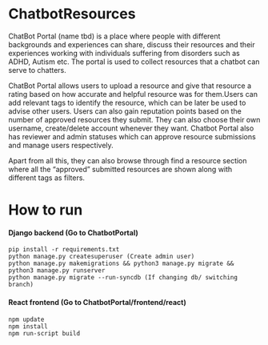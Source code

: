 # ChatbotResources

ChatBot Portal (name tbd) is a place where people with different backgrounds and experiences can share, discuss their resources and their experiences working with individuals suffering from disorders such as ADHD, Autism etc. The portal is used to collect resources that a chatbot can serve to chatters. 

ChatBot Portal allows users to upload a resource and give that resource a rating based on how accurate and helpful resource was for them.Users can add relevant tags to identify the resource, which can be later be used to advise other users. Users can also gain reputation points based on the number of approved resources they submit. They can also choose their own username, create/delete account whenever they want. Chatbot Portal also has reviewer and admin statuses which can approve resource submissions and manage users respectively.

Apart from all this, they can also browse through find a resource section where all the “approved” submitted resources are shown along with different tags as filters.

# How to run

#### Django backend (Go to ChatbotPortal)
```
pip install -r requirements.txt
python manage.py createsuperuser (Create admin user)
python manage.py makemigrations && python3 manage.py migrate && python3 manage.py runserver
python manage.py migrate --run-syncdb (If changing db/ switching branch)
```

#### React frontend (Go to ChatbotPortal/frontend/react)
```
npm update
npm install
npm run-script build
```



